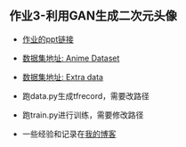 ## 作业3-利用GAN生成二次元头像
* [作业的ppt链接](https://docs.google.com/presentation/d/1UdLXHcu-pvvYkNvZIWT7tFbuGO2HzHuAZhcA0Xdrtd8/edit#slide=id.g395c9f0b29_15_0)
* [数据集地址: Anime Dataset](https://drive.google.com/drive/folders/1mCsY5LEsgCnc0Txv0rpAUhKVPWVkbw5I?usp=sharing)
* [数据集地址: Extra data](https://drive.google.com/file/d/1tpW7ZVNosXsIAWu8-f5EpwtF3ls3pb79/view)
* 跑data.py生成tfrecord，需要改路径
* 跑train.py进行训练，需要修改路径

* 一些经验和记录在[我的博客](https://www.jianshu.com/p/d32134293fff)